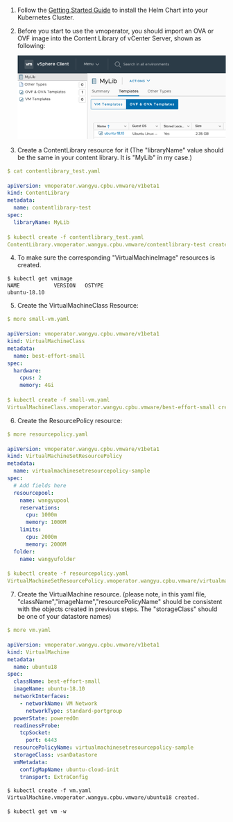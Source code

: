   [57308c0e]: GetStarted.md "Get Started Guide"

1. Follow the [Getting Started Guide][57308c0e] to install the Helm Chart into your Kubernetes Cluster.

2. Before you start to use the vmoperator, you should import an OVA or OVF image into the Content Library of vCenter Server, shown as following:

   ![VC Content Library](images/contentLib.png)

3. Create a ContentLibrary resource for it (The "libraryName" value should be the same in your content library. It is "MyLib" in my case.)

  ```yaml
  $ cat contentlibrary_test.yaml

  apiVersion: vmoperator.wangyu.cpbu.vmware/v1beta1
  kind: ContentLibrary
  metadata:
    name: contentlibrary-test
  spec:
    libraryName: MyLib

  $ kubectl create -f contentlibrary_test.yaml
  ContentLibrary.vmoperator.wangyu.cpbu.vmware/contentlibrary-test created.
  ```

4. To make sure the corresponding "VirtualMachineImage" resources is created.

  ```
  $ kubectl get vmimage
  NAME           VERSION   OSTYPE
  ubuntu-18.10
  ```


5. Create the VirtualMachineClass Resource:

  ```yaml
  $ more small-vm.yaml

  apiVersion: vmoperator.wangyu.cpbu.vmware/v1beta1
  kind: VirtualMachineClass
  metadata:
    name: best-effort-small
  spec:
    hardware:
      cpus: 2
      memory: 4Gi

  $ kubectl create -f small-vm.yaml
  VirtualMachineClass.vmoperator.wangyu.cpbu.vmware/best-effort-small created.

  ```


6. Create the ResourcePolicy resource:

  ```yaml
  $ more resourcepolicy.yaml

  apiVersion: vmoperator.wangyu.cpbu.vmware/v1beta1
  kind: VirtualMachineSetResourcePolicy
  metadata:
    name: virtualmachinesetresourcepolicy-sample
  spec:
    # Add fields here
    resourcepool:
      name: wangyupool
      reservations:
        cpu: 1000m
        memory: 1000M
      limits:
        cpu: 2000m
        memory: 2000M
    folder:
      name: wangyufolder

  $ kubectl create -f resourcepolicy.yaml
  VirtualMachineSetResourcePolicy.vmoperator.wangyu.cpbu.vmware/virtualmachinesetresourcepolicy-sample created.

  ```


7. Create the VirtualMachine resource. (please note, in this yaml file, "className","imageName","resourcePolicyName" should be consistent with the objects created in previous steps. The "storageClass" should be one of your datastore names)

  ```yaml
  $ more vm.yaml

  apiVersion: vmoperator.wangyu.cpbu.vmware/v1beta1
  kind: VirtualMachine
  metadata:
    name: ubuntu18
  spec:
    className: best-effort-small
    imageName: ubuntu-18.10
    networkInterfaces:
      - networkName: VM Network
        networkType: standard-portgroup
    powerState: poweredOn
    readinessProbe:
      tcpSocket:
        port: 6443
    resourcePolicyName: virtualmachinesetresourcepolicy-sample
    storageClass: vsanDatastore
    vmMetadata:
      configMapName: ubuntu-cloud-init
      transport: ExtraConfig

  ```

  ```
  $ kubectl create -f vm.yaml
  VirtualMachine.vmoperator.wangyu.cpbu.vmware/ubuntu18 created.

  $ kubectl get vm -w
  ```
